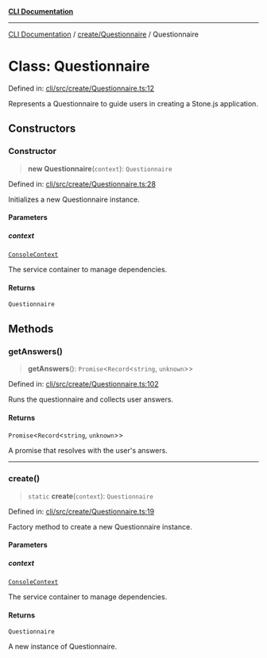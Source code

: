 [**CLI Documentation**](../../../README.md)

***

[CLI Documentation](../../../README.md) / [create/Questionnaire](../README.md) / Questionnaire

# Class: Questionnaire

Defined in: [cli/src/create/Questionnaire.ts:12](https://github.com/stonemjs/cli/blob/f139573d7f6e29779d41fb031ed261bfcad59d09/src/create/Questionnaire.ts#L12)

Represents a Questionnaire to guide users in creating a Stone.js application.

## Constructors

### Constructor

> **new Questionnaire**(`context`): `Questionnaire`

Defined in: [cli/src/create/Questionnaire.ts:28](https://github.com/stonemjs/cli/blob/f139573d7f6e29779d41fb031ed261bfcad59d09/src/create/Questionnaire.ts#L28)

Initializes a new Questionnaire instance.

#### Parameters

##### context

[`ConsoleContext`](../../../declarations/interfaces/ConsoleContext.md)

The service container to manage dependencies.

#### Returns

`Questionnaire`

## Methods

### getAnswers()

> **getAnswers**(): `Promise`\<`Record`\<`string`, `unknown`\>\>

Defined in: [cli/src/create/Questionnaire.ts:102](https://github.com/stonemjs/cli/blob/f139573d7f6e29779d41fb031ed261bfcad59d09/src/create/Questionnaire.ts#L102)

Runs the questionnaire and collects user answers.

#### Returns

`Promise`\<`Record`\<`string`, `unknown`\>\>

A promise that resolves with the user's answers.

***

### create()

> `static` **create**(`context`): `Questionnaire`

Defined in: [cli/src/create/Questionnaire.ts:19](https://github.com/stonemjs/cli/blob/f139573d7f6e29779d41fb031ed261bfcad59d09/src/create/Questionnaire.ts#L19)

Factory method to create a new Questionnaire instance.

#### Parameters

##### context

[`ConsoleContext`](../../../declarations/interfaces/ConsoleContext.md)

The service container to manage dependencies.

#### Returns

`Questionnaire`

A new instance of Questionnaire.
